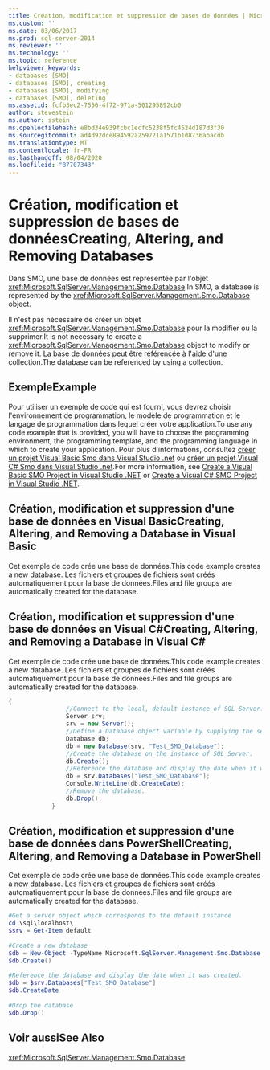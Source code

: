 ```yaml
---
title: Création, modification et suppression de bases de données | Microsoft Docs
ms.custom: ''
ms.date: 03/06/2017
ms.prod: sql-server-2014
ms.reviewer: ''
ms.technology: ''
ms.topic: reference
helpviewer_keywords:
- databases [SMO]
- databases [SMO], creating
- databases [SMO], modifying
- databases [SMO], deleting
ms.assetid: fcfb3ec2-7556-4f72-971a-501295892cb0
author: stevestein
ms.author: sstein
ms.openlocfilehash: e8bd34e939fcbc1ecfc5238f5fc4524d187d3f30
ms.sourcegitcommit: ad4d92dce894592a259721a1571b1d8736abacdb
ms.translationtype: MT
ms.contentlocale: fr-FR
ms.lasthandoff: 08/04/2020
ms.locfileid: "87707343"
---
```

# <a name="creating-altering-and-removing-databases"></a><span data-ttu-id="f9360-102">Création, modification et suppression de bases de données</span><span class="sxs-lookup"><span data-stu-id="f9360-102">Creating, Altering, and Removing Databases</span></span>
  <span data-ttu-id="f9360-103">Dans SMO, une base de données est représentée par l'objet <xref:Microsoft.SqlServer.Management.Smo.Database>.</span><span class="sxs-lookup"><span data-stu-id="f9360-103">In SMO, a database is represented by the <xref:Microsoft.SqlServer.Management.Smo.Database> object.</span></span>  
  
 <span data-ttu-id="f9360-104">Il n'est pas nécessaire de créer un objet <xref:Microsoft.SqlServer.Management.Smo.Database> pour la modifier ou la supprimer.</span><span class="sxs-lookup"><span data-stu-id="f9360-104">It is not necessary to create a <xref:Microsoft.SqlServer.Management.Smo.Database> object to modify or remove it.</span></span> <span data-ttu-id="f9360-105">La base de données peut être référencée à l'aide d'une collection.</span><span class="sxs-lookup"><span data-stu-id="f9360-105">The database can be referenced by using a collection.</span></span>  
  
## <a name="example"></a><span data-ttu-id="f9360-106">Exemple</span><span class="sxs-lookup"><span data-stu-id="f9360-106">Example</span></span>  
 <span data-ttu-id="f9360-107">Pour utiliser un exemple de code qui est fourni, vous devrez choisir l'environnement de programmation, le modèle de programmation et le langage de programmation dans lequel créer votre application.</span><span class="sxs-lookup"><span data-stu-id="f9360-107">To use any code example that is provided, you will have to choose the programming environment, the programming template, and the programming language in which to create your application.</span></span> <span data-ttu-id="f9360-108">Pour plus d’informations, consultez [créer un projet Visual Basic Smo dans Visual Studio .net](../../../database-engine/dev-guide/create-a-visual-basic-smo-project-in-visual-studio-net.md) ou [créer un projet Visual C&#35; Smo dans Visual Studio .net](../how-to-create-a-visual-csharp-smo-project-in-visual-studio-net.md).</span><span class="sxs-lookup"><span data-stu-id="f9360-108">For more information, see [Create a Visual Basic SMO Project in Visual Studio .NET](../../../database-engine/dev-guide/create-a-visual-basic-smo-project-in-visual-studio-net.md) or [Create a Visual C&#35; SMO Project in Visual Studio .NET](../how-to-create-a-visual-csharp-smo-project-in-visual-studio-net.md).</span></span>  
  
## <a name="creating-altering-and-removing-a-database-in-visual-basic"></a><span data-ttu-id="f9360-109">Création, modification et suppression d'une base de données en Visual Basic</span><span class="sxs-lookup"><span data-stu-id="f9360-109">Creating, Altering, and Removing a Database in Visual Basic</span></span>  
 <span data-ttu-id="f9360-110">Cet exemple de code crée une base de données.</span><span class="sxs-lookup"><span data-stu-id="f9360-110">This code example creates a new database.</span></span> <span data-ttu-id="f9360-111">Les fichiers et groupes de fichiers sont créés automatiquement pour la base de données.</span><span class="sxs-lookup"><span data-stu-id="f9360-111">Files and file groups are automatically created for the database.</span></span>  
  
<!-- TODO: review snippet reference  [!CODE [SMO How to#SMO_VBDatabase1](SMO How to#SMO_VBDatabase1)]  -->  
  
## <a name="creating-altering-and-removing-a-database-in-visual-c"></a><span data-ttu-id="f9360-112">Création, modification et suppression d'une base de données en Visual C#</span><span class="sxs-lookup"><span data-stu-id="f9360-112">Creating, Altering, and Removing a Database in Visual C#</span></span>  
 <span data-ttu-id="f9360-113">Cet exemple de code crée une base de données.</span><span class="sxs-lookup"><span data-stu-id="f9360-113">This code example creates a new database.</span></span> <span data-ttu-id="f9360-114">Les fichiers et groupes de fichiers sont créés automatiquement pour la base de données.</span><span class="sxs-lookup"><span data-stu-id="f9360-114">Files and file groups are automatically created for the database.</span></span>  
  
```csharp
{  
                //Connect to the local, default instance of SQL Server.   
                Server srv;  
                srv = new Server();  
                //Define a Database object variable by supplying the server and the database name arguments in the constructor.   
                Database db;  
                db = new Database(srv, "Test_SMO_Database");  
                //Create the database on the instance of SQL Server.   
                db.Create();  
                //Reference the database and display the date when it was created.   
                db = srv.Databases["Test_SMO_Database"];  
                Console.WriteLine(db.CreateDate);  
                //Remove the database.   
                db.Drop();  
            }  
```  
  
## <a name="creating-altering-and-removing-a-database-in-powershell"></a><span data-ttu-id="f9360-115">Création, modification et suppression d'une base de données dans PowerShell</span><span class="sxs-lookup"><span data-stu-id="f9360-115">Creating, Altering, and Removing a Database in PowerShell</span></span>  
 <span data-ttu-id="f9360-116">Cet exemple de code crée une base de données.</span><span class="sxs-lookup"><span data-stu-id="f9360-116">This code example creates a new database.</span></span> <span data-ttu-id="f9360-117">Les fichiers et groupes de fichiers sont créés automatiquement pour la base de données.</span><span class="sxs-lookup"><span data-stu-id="f9360-117">Files and file groups are automatically created for the database.</span></span>  
  
```powershell
#Get a server object which corresponds to the default instance  
cd \sql\localhost\  
$srv = Get-Item default  
  
#Create a new database  
$db = New-Object -TypeName Microsoft.SqlServer.Management.Smo.Database -argumentlist $srv, "Test_SMO_Database"  
$db.Create()  
  
#Reference the database and display the date when it was created.
$db = $srv.Databases["Test_SMO_Database"]  
$db.CreateDate  
  
#Drop the database  
$db.Drop()  
```  
  
## <a name="see-also"></a><span data-ttu-id="f9360-118">Voir aussi</span><span class="sxs-lookup"><span data-stu-id="f9360-118">See Also</span></span>  
 <xref:Microsoft.SqlServer.Management.Smo.Database>  
